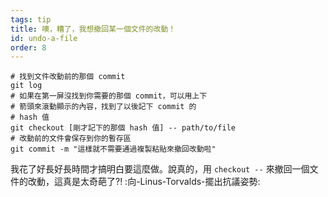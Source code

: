 ```yaml
---
tags: tip
title: 噢，糟了，我想撤回某一個文件的改動！
id: undo-a-file
order: 8
---
```


```git
# 找到文件改動前的那個 commit
git log
# 如果在第一屏沒找到你需要的那個 commit，可以用上下
# 箭頭來滾動顯示的內容，找到了以後記下 commit 的
# hash 值
git checkout [剛才記下的那個 hash 值] -- path/to/file
# 改動前的文件會保存到你的暫存區
git commit -m "這樣就不需要通過複製粘貼來撤回改動啦"
```

我花了好長好長時間才搞明白要這麼做。說真的，用 `checkout --` 來撤回一個文件的改動，這真是太奇葩了?! :向-Linus-Torvalds-擺出抗議姿勢:
